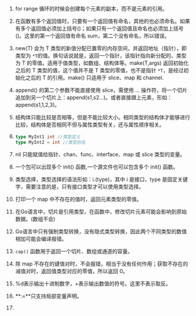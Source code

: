 1. for range 循环的时候会创建每个元素的副本，而不是元素的引用。

2. 在函数有多个返回值时，只要有一个返回值有命名，其他的也必须命名。如果有多个返回值必须加上括号()；如果只有一个返回值且命名也必须加上括号()。这里的第一个返回值有命名 sum，第二个没有命名，所以错误。

3. new(T) 会为 T 类型的新值分配已置零的内存空间，并返回地址（指针），即类型为 `*T`的值。换句话说就是，返回一个指针，该指针指向新分配的、类型为 T 的零值。适用于值类型，如数组、结构体等。make(T,args) 返回初始化之后的 T 类型的值，这个值并不是 T 类型的零值，也不是指针 `*T`，是经过初始化之后的 T 的引用。make() 只适用于 slice、map 和 channel.

4. append() 的第二个参数不能直接使用 slice，需使用 … 操作符，将一个切片追加到另一个切片上：append(s1,s2…)。或者直接跟上元素，形如：append(s1,1,2,3)。

5. 结构体只能比较是否相等，但是不能比较大小。相同类型的结构体才能够进行比较，结构体是否相同不但与属性类型有关，还与属性顺序相关。

6. ```go
   type MyInt1 int //类型定义
   type MyInt2 = int //类型别名
   ```

7. nil 只能赋值给指针、chan、func、interface、map 或 slice 类型的变量。

8. 一个包可以出现多个 init() 函数,一个源文件也可以包含多个 init() 函数。

9. 类型选择，类型选择的语法形如：i.(type)，其中 i 是接口，type 是固定关键字，需要注意的是，只有接口类型才可以使用类型选择。

10. 打印一个 map 中不存在的值时，返回元素类型的零值。

11. 在Go语言中，切片是引用类型，在函数中，修改切片元素可能会影响到原始数据。(数组不会)

12. Go语言中只有强制类型转换，没有隐式类型转换，因此两个不同类型的数值相加可能会编译报错。

13. `cap()` 函数用于返回一个切片、数组或通道的容量。

14. 除 map 不存在的键值对时，不会报错，相当于没有任何作用；获取不存在的减值对时，返回值类型对应的零值，所以返回 0。

15. %d表示输出十进制数字，+表示输出数值的符号。这里不表示取反。

16. **:=**只支持局部变量声明。

17. 

